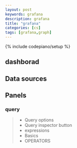 ```yaml
---
layout: post
keywords: grafana 
description: grafana
title: "grafana"
categories: [cs]
tags: [grafana,graph]
---
```

{% include codepiano/setup %}

## dashborad

## Data sources

## Panels

### query

> * Query options
> * Query inspector button
> * expressions
> * Basics
> * OPERATORS
